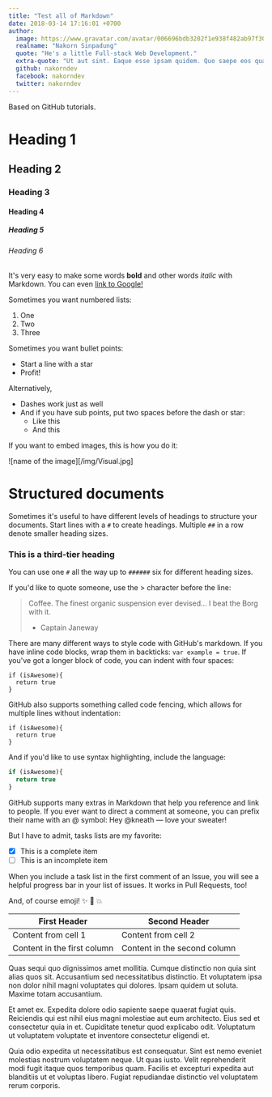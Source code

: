 ```yaml
---
title: "Test all of Markdown"
date: 2018-03-14 17:16:01 +0700
author:
  image: https://www.gravatar.com/avatar/006696bdb3202f1e938f482ab97f30d5
  realname: "Nakorn Sinpadung"
  quote: "He's a little Full-stack Web Development."
  extra-quote: "Ut aut sint. Eaque esse ipsam quidem. Quo saepe eos quae inventore non pariatur harum officia. Impedit earum sit eos. Sequi est dicta officiis nemo quo et ut reprehenderit. Quasi aut nobis voluptatibus."
  github: nakorndev
  facebook: nakorndev
  twitter: nakorndev
---
```


Based on GitHub tutorials.
# Heading 1

## Heading 2

### Heading 3

#### Heading 4

##### Heading 5

###### Heading 6

It's very easy to make some words **bold** and other words *italic* with Markdown. You can even [link to Google!](http://google.com)

Sometimes you want numbered lists:

1. One
2. Two
3. Three

Sometimes you want bullet points:

* Start a line with a star
* Profit!

Alternatively,

- Dashes work just as well
- And if you have sub points, put two spaces before the dash or star:
  - Like this
  - And this

If you want to embed images, this is how you do it:

![name of the image][/img/Visual.jpg]

# Structured documents

Sometimes it's useful to have different levels of headings to structure your documents. Start lines with a `#` to create headings. Multiple `##` in a row denote smaller heading sizes.

### This is a third-tier heading

You can use one `#` all the way up to `######` six for different heading sizes.

If you'd like to quote someone, use the > character before the line:

> Coffee. The finest organic suspension ever devised... I beat the Borg with it.
> - Captain Janeway

There are many different ways to style code with GitHub's markdown. If you have inline code blocks, wrap them in backticks: `var example = true`.  If you've got a longer block of code, you can indent with four spaces:

    if (isAwesome){
      return true
    }

GitHub also supports something called code fencing, which allows for multiple lines without indentation:

```
if (isAwesome){
  return true
}
```

And if you'd like to use syntax highlighting, include the language:

```javascript
if (isAwesome){
  return true
}
```

GitHub supports many extras in Markdown that help you reference and link to people. If you ever want to direct a comment at someone, you can prefix their name with an @ symbol: Hey @kneath — love your sweater!

But I have to admit, tasks lists are my favorite:

- [x] This is a complete item
- [ ] This is an incomplete item

When you include a task list in the first comment of an Issue, you will see a helpful progress bar in your list of issues. It works in Pull Requests, too!

And, of course emoji! :sparkles: :camel: :boom:

First Header | Second Header
------------ | -------------
Content from cell 1 | Content from cell 2
Content in the first column | Content in the second column

<!--more-->

Quas sequi quo dignissimos amet mollitia. Cumque distinctio non quia sint alias quos sit. Accusantium sed necessitatibus distinctio. Et voluptatem ipsa non dolor nihil magni voluptates qui dolores. Ipsam quidem ut soluta. Maxime totam accusantium.
 
Et amet ex. Expedita dolore odio sapiente saepe quaerat fugiat quis. Reiciendis qui est nihil eius magni molestiae aut eum architecto. Eius sed et consectetur quia in et. Cupiditate tenetur quod explicabo odit. Voluptatum ut voluptatem voluptate et inventore consectetur eligendi et.
 
Quia odio expedita ut necessitatibus est consequatur. Sint est nemo eveniet molestias nostrum voluptatem neque. Ut quas iusto. Velit reprehenderit modi fugit itaque quos temporibus quam. Facilis et excepturi expedita aut blanditiis ut et voluptas libero. Fugiat repudiandae distinctio vel voluptatem rerum corporis.
